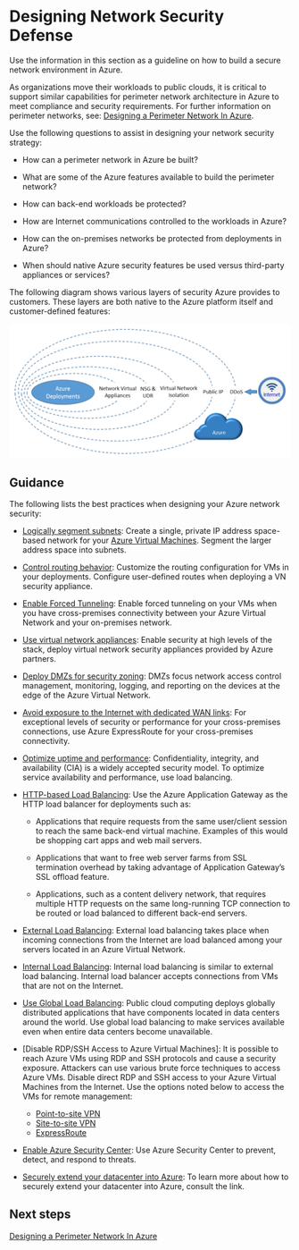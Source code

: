 # Designing Network Security Defense


Use the information in this section as a guideline on how to build a secure network environment in Azure. 


As organizations move their workloads to public clouds, it is critical to support similar capabilities for perimeter network architecture in Azure to meet compliance and security requirements. For further information on perimeter networks, see: [Designing a Perimeter Network In Azure](4.4-Designing-a-Perimeter-Network-in-Azure.md).

Use the following questions to assist in designing your network security strategy:

  - How can a perimeter network in Azure be built?
	
  - What are some of the Azure features available to build the perimeter network?
 	
  - How can back-end workloads be protected?
	
  - How are Internet communications controlled to the workloads in Azure?
	
  - How can the on-premises networks be protected from deployments in Azure?
	
  - When should native Azure security features be used versus third-party appliances or services?


The following diagram shows various layers of security Azure provides to customers. These layers are both native to the Azure platform itself and customer-defined features:



![NetworkDefense](https://github.com/alvarovitta/Azure-Networking/blob/master/images/NetworkDefense.png)



## Guidance

The following lists the best practices when designing your Azure network security:

  - [Logically segment subnets](https://docs.microsoft.com/en-us/azure/security/azure-security-network-security-best-practices#logically-segment-subnets):  Create a single, private IP address space-based network for your [Azure Virtual Machines](https://azure.microsoft.com/en-us/services/virtual-machines/). Segment the larger address space into subnets. 
	
  - [Control routing behavior](https://docs.microsoft.com/en-us/azure/security/azure-security-network-security-best-practices#control-routing-behavior):  Customize the routing configuration for VMs in your deployments. Configure user-defined routes when deploying a VN security appliance.
	
  - [Enable Forced Tunneling](https://docs.microsoft.com/en-us/azure/security/azure-security-network-security-best-practices#enable-forced-tunneling):  Enable forced tunneling on your VMs when you have cross-premises connectivity between your Azure Virtual Network and your on-premises network. 
	
  - [Use virtual network appliances](https://docs.microsoft.com/en-us/azure/security/azure-security-network-security-best-practices#use-virtual-network-appliances):   Enable security at high levels of the stack, deploy virtual network security appliances provided by Azure partners.
	
  - [Deploy DMZs for security zoning](https://docs.microsoft.com/en-us/azure/security/azure-security-network-security-best-practices#deploy-dmzs-for-security-zoning): DMZs focus network access control management, monitoring, logging, and reporting on the devices at the edge of the Azure Virtual Network. 
	
  - [Avoid exposure to the Internet with dedicated WAN links](https://docs.microsoft.com/en-us/azure/security/azure-security-network-security-best-practices#avoid-exposure-to-the-internet-with-dedicated-wan-links):  For exceptional levels of security or performance for your cross-premises connections, use Azure ExpressRoute for your cross-premises connectivity.  
	
  - [Optimize uptime and performance](https://docs.microsoft.com/en-us/azure/security/azure-security-network-security-best-practices#optimize-uptime-and-performance):  Confidentiality, integrity, and availability (CIA) is a widely accepted security model. To optimize service availability and performance, use load balancing.
	
  - [HTTP-based Load Balancing](https://docs.microsoft.com/en-us/azure/security/azure-security-network-security-best-practices#http-based-load-balancing):  Use the Azure Application Gateway as the HTTP load balancer for deployments such as:
		
      - Applications that require requests from the same user/client session to reach the same back-end virtual machine. Examples of this would be shopping cart apps and web mail servers.      
     
     - Applications that want to free web server farms from SSL termination overhead by taking advantage of Application Gateway’s SSL offload feature.
     
      - Applications, such as a content delivery network, that requires multiple HTTP requests on the same long-running TCP connection to be routed or load balanced to different back-end servers.
 
  - [External Load Balancing](https://docs.microsoft.com/en-us/azure/security/azure-security-network-security-best-practices#external-load-balancing):  External load balancing takes place when incoming connections from the Internet are load balanced among your servers located in an Azure Virtual Network.
 
  - [Internal Load Balancing](https://docs.microsoft.com/en-us/azure/security/azure-security-network-security-best-practices#internal-load-balancing):  Internal load balancing is similar to external load balancing. Internal load balancer accepts connections from VMs that are not on the Internet.  
	
  - [Use Global Load Balancing](https://docs.microsoft.com/en-us/azure/security/azure-security-network-security-best-practices#use-global-load-balancing):  Public cloud computing deploys globally distributed applications that have components located in data centers around the world. Use global load balancing to make services available even when entire data centers become unavailable.
	
  - [Disable RDP/SSH Access to Azure Virtual Machines]:  It is possible to reach Azure VMs using RDP and SSH protocols and cause a security exposure. Attackers can use various brute force techniques to access Azure VMs. Disable direct RDP and SSH access to your Azure Virtual Machines from the Internet. Use the options noted below to access the VMs for remote management:
   
    - [Point-to-site VPN](2.2-Using-a-Point-to-Site-VPN-Pattern.md)
    - [Site-to-site VPN](2.1-Using-a-Site-to-Site-VPN-Pattern.md)
    - [ExpressRoute](2.3-Using-the-ExpressRoute-Pattern.md)
	
  - [Enable Azure Security Center](https://docs.microsoft.com/en-us/azure/security/azure-security-network-security-best-practices#enable-azure-security-center):  Use Azure Security Center to prevent, detect, and respond to threats. 

  - [Securely extend your datacenter into Azure](https://docs.microsoft.com/en-us/azure/security/azure-security-network-security-best-practices#securely-extend-your-datacenter-into-azure): To learn more about how to securely extend your datacenter into Azure, consult the link.



## Next steps

[Designing a Perimeter Network In Azure](4.4-Designing-a-Perimeter-Network-in-Azure.md)

